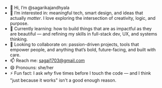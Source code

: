 - 👋 Hi, I’m @sagarikajandhyala
- 👀 I’m interested in: meaningful tech, smart design, and ideas that actually *matter*. I love exploring the intersection of creativity, logic, and purpose.  
- 🌱 Currently learning: how to build things that are as impactful as they are beautiful — and refining my skills in full-stack dev, UX, and systems thinking.  
- 💞️ Looking to collaborate on: passion-driven projects, tools that empower people, and anything that’s bold, future-facing, and built with care.  
- 📫 Reach me: sagaj1703@gmail.com  
- 😄 Pronouns: she/her  
- ⚡ Fun fact: I ask *why* five times before I touch the code — and I think "just because it works" isn't a good enough reason.

<!---
sagarikajandhyala/sagarikajandhyala is a ✨ special ✨ repository because its `README.md` (this file) appears on your GitHub profile.
You can click the Preview link to take a look at your changes.
--->
